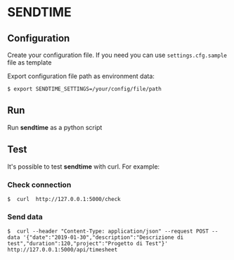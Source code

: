 SENDTIME
========

Configuration
-------------

Create your configuration file. If you need you can use ```settings.cfg.sample``` file as template

Export configuration file path as environment data:

```
$ export SENDTIME_SETTINGS=/your/config/file/path
```

Run
---

Run **sendtime** as a python script


Test
----

It's possible to test **sendtime** with curl. For example:

### Check connection

```
$  curl  http://127.0.0.1:5000/check
```

### Send data

```
$  curl --header "Content-Type: application/json" --request POST --data '{"date":"2019-01-30","description":"Descrizione di test","duration":120,"project":"Progetto di Test"}' http://127.0.0.1:5000/api/timesheet
```
